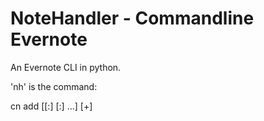 
NoteHandler - Commandline Evernote
==================================

An Evernote CLI in python.

'nh' is the command:

cn add [[:<tag1>] [:<tag2>] ...]
       [+<notebook>] 
       <title> 
       [resource1] [resource2] ..
       < <content>
    add a new note 
       with the specified tags (or none if unspecified)
       in the specified notebook (or your current notebook if unspecified)
       with the specified title (required)
       adding the specified files as resources to that note (or none if unspecified)
        
       
nh login - Log in to Evernote; you'll be prompted for username and password

nh logout - Nuke your persistent Evernote credentials.

nh notebook [+<notebook>] - if notebook is specified, set the current notebook,
    creating it if necessary. Otherwise, just show the current notebook.

nh notebooks - List existing notebooks.
    The (evernote) default notebook is marked with a 'D'.
    The (local-only) current notebook is marked with a '+'

nh notes [+notebook] [:tag1 [:tag2] ...] [--offset=X] [--count=Y] -
    list notes in the specified notebook, or the current one if not specified.


